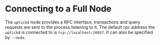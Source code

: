 # Connecting to a Full Node

The `uptickd` node provides a RPC interface, transactions and query requests are sent to the process listening to it. The default rpc address the `uptickd` is connected to is `tcp://localhost:26657`. It can also be specified by `--node`.
